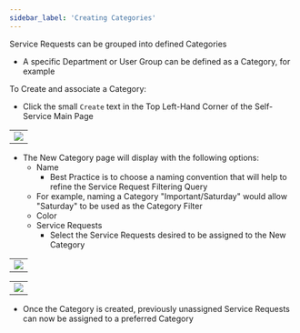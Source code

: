 ```yaml
---
sidebar_label: 'Creating Categories'
---
```


Service Requests can be grouped into defined Categories

* A specific Department or User Group can be defined as a Category, for example

To Create and associate a Category:

* Click the small  ```Create``` text in the Top Left-Hand Corner of the Self-Service Main Page

||
|---|
|![](../static/imgbasic/SelfServiceCreateCategory.png)|

* The New Category page will display with the following options:
    * Name
        * Best Practice is to choose a naming convention that will help to refine the Service Request Filtering Query
    * For example, naming a Category "Important/Saturday" would allow "Saturday" to be used as the Category Filter
    * Color
    * Service Requests
        * Select the Service Requests desired to be assigned to the New Category

||
|---|
|![](../static/imgbasic/SelfServiceNewCategoryScreen.png)|

||
|---|
|![](../static/imgbasic/SelfServiceScreenwithCategory.png)|

* Once the Category is created, previously unassigned Service Requests can now be assigned to a preferred Category
